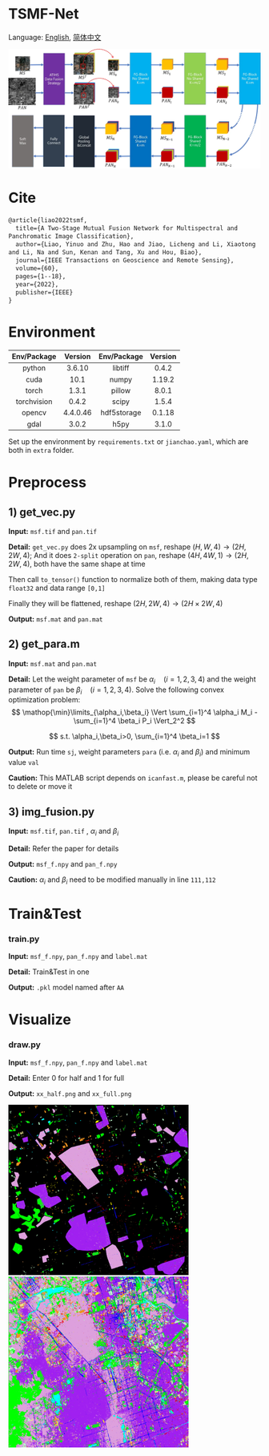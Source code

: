 # TSMF-Net

Language: [English](README.md), [简体中文](README_zh.md)

![](extra/TSMF.webp)



# Cite

```
@article{liao2022tsmf,
  title={A Two-Stage Mutual Fusion Network for Multispectral and Panchromatic Image Classification},
  author={Liao, Yinuo and Zhu, Hao and Jiao, Licheng and Li, Xiaotong and Li, Na and Sun, Kenan and Tang, Xu and Hou, Biao},
  journal={IEEE Transactions on Geoscience and Remote Sensing},
  volume={60},
  pages={1--18},
  year={2022},
  publisher={IEEE}
}
```



# Environment

| Env/Package | Version  | Env/Package | Version |
| :---------: | :------: | :---------: | :-----: |
|   python    |  3.6.10  |   libtiff   |  0.4.2  |
|    cuda     |   10.1   |    numpy    | 1.19.2  |
|    torch    |  1.3.1   |   pillow    |  8.0.1  |
| torchvision |  0.4.2   |    scipy    |  1.5.4  |
|   opencv    | 4.4.0.46 | hdf5storage | 0.1.18  |
|    gdal     |  3.0.2   |    h5py     |  3.1.0  |

Set up the environment by `requirements.txt` or `jianchao.yaml`, which are both in `extra` folder.



# Preprocess

## 1) get_vec.py

**Input:**  `msf.tif` and `pan.tif`

**Detail:**  `get_vec.py` does 2x upsampling on `msf`, reshape $(H,W,4)\to(2H,2W,4)$; And it does `2-split` operation on `pan`, reshape $(4H,4W,1)\to(2H,2W,4)$, both have the same shape at time

Then call `to_tensor()` function to normalize both of them, making data type `float32` and data range `[0,1]`

Finally they will be flattened, reshape $(2H,2W,4)\to(2H\times2W,4)$

**Output:** `msf.mat` and `pan.mat`



## 2) get_para.m

**Input:** `msf.mat` and `pan.mat`

**Detail:** Let the weight parameter of `msf` be $\alpha_i\quad(i=1,2,3,4)$ and the weight parameter of `pan` be $\beta_i\quad(i=1,2,3,4)$. Solve the following convex optimization problem:
$$
\mathop{\min}\limits_{\alpha_i,\beta_i} \Vert \sum_{i=1}^4 \alpha_i M_i - \sum_{i=1}^4  \beta_i P_i \Vert_2^2
$$

$$
s.t.  \alpha_i,\beta_i>0, \sum_{i=1}^4  \beta_i=1
$$

**Output:** Run time `sj`, weight parameters `para` (i.e. $\alpha_i$ and $\beta_i$) and minimum value `val`

**Caution:** This MATLAB script depends on `icanfast.m`, please be careful not to delete or move it



## 3) img_fusion.py

**Input:** `msf.tif`, `pan.tif` , $\alpha_i$ and $\beta_i$

**Detail:** Refer the paper for details

**Output:** `msf_f.npy` and `pan_f.npy`

**Caution:** $\alpha_i$ and $\beta_i$ need to be modified manually in line `111,112` 



# Train&Test

### train.py

**Input:** `msf_f.npy`, `pan_f.npy` and `label.mat`

**Detail:** Train&Test in one

**Output:** `.pkl` model named after `AA`



# Visualize

### draw.py

**Input:** `msf_f.npy`, `pan_f.npy` and `label.mat`

**Detail:** Enter 0 for half and 1 for full

**Output:** `xx_half.png` and  `xx_full.png`

<img src="viz/10_half.webp" width="360"><img src="viz/10_full.webp" width="360">

